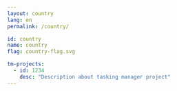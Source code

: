 ```yaml
---
layout: country
lang: en
permalink: /country/

id: country
name: country
flag: country-flag.svg

tm-projects:
  - id: 1234
    desc: "Description about tasking manager project"
---
```

